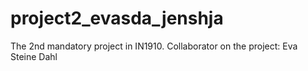 # project2_evasda_jenshja
The 2nd mandatory project in IN1910. 
Collaborator on the project: Eva Steine Dahl